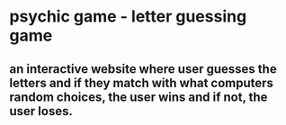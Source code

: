 # psychic game - letter guessing game
## an interactive website where user guesses the letters and if they match with what computers random choices, the user wins and if not, the user loses.
